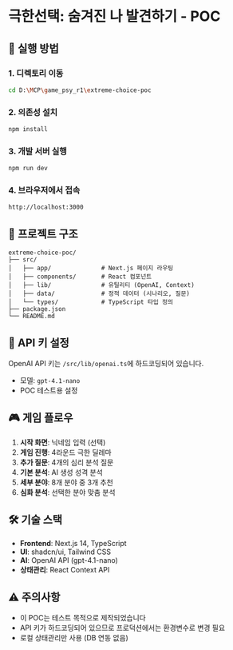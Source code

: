 # 극한선택: 숨겨진 나 발견하기 - POC

## 🚀 실행 방법

### 1. 디렉토리 이동
```bash
cd D:\MCP\game_psy_r1\extreme-choice-poc
```

### 2. 의존성 설치
```bash
npm install
```

### 3. 개발 서버 실행
```bash
npm run dev
```

### 4. 브라우저에서 접속
```
http://localhost:3000
```

## 📁 프로젝트 구조

```
extreme-choice-poc/
├── src/
│   ├── app/              # Next.js 페이지 라우팅
│   ├── components/       # React 컴포넌트
│   ├── lib/              # 유틸리티 (OpenAI, Context)
│   ├── data/             # 정적 데이터 (시나리오, 질문)
│   └── types/            # TypeScript 타입 정의
├── package.json
└── README.md
```

## 🔑 API 키 설정

OpenAI API 키는 `/src/lib/openai.ts`에 하드코딩되어 있습니다.
- 모델: `gpt-4.1-nano`
- POC 테스트용 설정

## 🎮 게임 플로우

1. **시작 화면**: 닉네임 입력 (선택)
2. **게임 진행**: 4라운드 극한 딜레마
3. **추가 질문**: 4개의 심리 분석 질문
4. **기본 분석**: AI 생성 성격 분석
5. **세부 분야**: 8개 분야 중 3개 추천
6. **심화 분석**: 선택한 분야 맞춤 분석

## 🛠️ 기술 스택

- **Frontend**: Next.js 14, TypeScript
- **UI**: shadcn/ui, Tailwind CSS
- **AI**: OpenAI API (gpt-4.1-nano)
- **상태관리**: React Context API

## ⚠️ 주의사항

- 이 POC는 테스트 목적으로 제작되었습니다
- API 키가 하드코딩되어 있으므로 프로덕션에서는 환경변수로 변경 필요
- 로컬 상태관리만 사용 (DB 연동 없음)